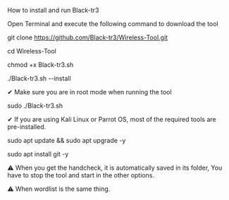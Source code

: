 How to install and run Black-tr3

Open Terminal and execute the following command to download the tool

git clone https://github.com/Black-tr3/Wireless-Tool.git

cd Wireless-Tool


chmod +x Black-tr3.sh


./Black-tr3.sh --install



✔ Make sure you are in root mode when running the tool


sudo ./Black-tr3.sh


✔ If you are using Kali Linux or Parrot OS, most of the required tools are pre-installed.


sudo apt update && sudo apt upgrade -y


sudo apt install git -y

⚠️ When you get the handcheck, it is automatically saved in its folder, You have to stop the tool and start in the other options.
 
⚠️ When wordlist is the same thing.